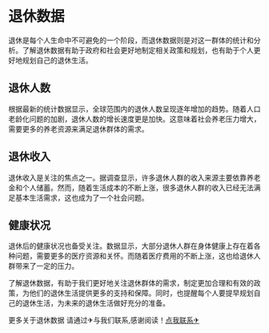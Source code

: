 # 退休数据

退休是每个人生命中不可避免的一个阶段，而退休数据则是对这一群体的统计和分析。了解退休数据有助于政府和社会更好地制定相关政策和规划，也有助于个人更好地规划自己的退休生活。

## 退休人数

根据最新的统计数据显示，全球范围内的退休人数呈现逐年增加的趋势。随着人口老龄化问题的加剧，退休人数的增长速度更是加快。这意味着社会养老压力增大，需要更多的养老资源来满足退休群体的需求。

## 退休收入

退休收入是关注的焦点之一。据调查显示，许多退休人群的收入来源主要依靠养老金和个人储蓄。然而，随着生活成本的不断上涨，很多退休人群的收入已经无法满足基本生活需求，这也成为了一个社会问题。

## 健康状况

退休后的健康状况也备受关注。数据显示，大部分退休人群在身体健康上存在着各种问题，需要更多的医疗资源和关怀。而随着医疗费用的不断上涨，这也给退休人群带来了一定的压力。

了解退休数据，有助于我们更好地关注退休群体的需求，制定更加合理和有效的政策，为他们的退休生活提供更多的支持和保障。同时，也提醒每个人要提早规划自己的退休生活，为未来的退休生活做好充分的准备。

更多关于退休数据 请通过✈与我们联系,感谢阅读！[点我联系✈](https://www.k02.cc)